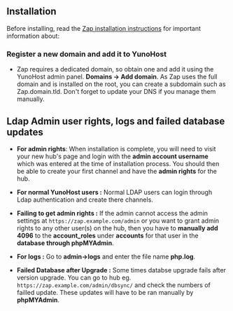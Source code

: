 ## Installation

Before installing, read the [Zap installation instructions](https://codeberg.org/zot/zap/src/branch/release/install/INSTALL.txt) for important information about:

### Register a new domain and add it to YunoHost

- Zap requires a dedicated domain, so obtain one and add it using the YunoHost admin panel. **Domains -> Add domain**. As Zap uses the full domain and is installed on the root, you can create a subdomain such as Zap.domain.tld. Don't forget to update your DNS if you manage them manually.

## Ldap Admin user rights, logs and failed database updates

- **For admin rights**: When installation is complete, you will need to visit your new hub's page and login with the **admin account username** which was entered at the time of installation process. You should then be able to create your first channel and have the **admin rights** for the hub.

- **For normal YunoHost users :** Normal LDAP users can login through Ldap authentication and create there channels.

- **Failing to get admin rights :** If the admin cannot access the admin settings at `https://zap.example.com/admin` or you want to grant admin rights to any other user(s) on the hub, then you have to **manually add 4096** to the **account_roles** under **accounts** for that user in the **database through phpMYAdmin**.

- **For logs :** Go to **admin->logs** and enter the file name **php.log**.

- **Failed Database after Upgrade :** Some times databse upgrade fails after version upgrade. You can go to hub eg. `https://zap.example.com/admin/dbsync/` and check the numbers of failled update. These updates will have to be ran manually by **phpMYAdmin**.
